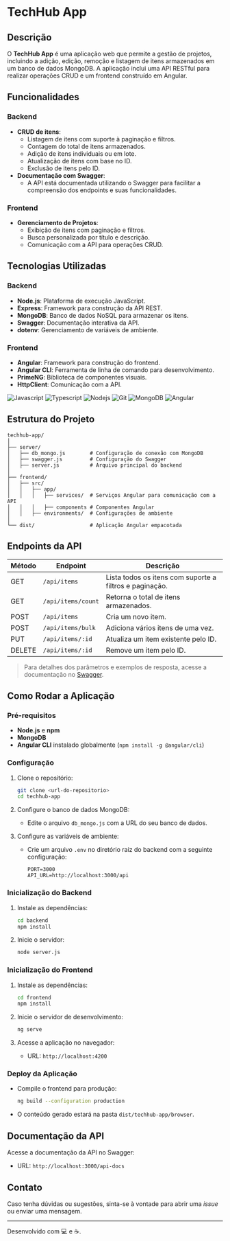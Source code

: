# TechHub App

## Descrição

O **TechHub App** é uma aplicação web que permite a gestão de projetos, incluindo a adição, edição, remoção e listagem de itens armazenados em um banco de dados MongoDB. A aplicação inclui uma API RESTful para realizar operações CRUD e um frontend construído em Angular.

## Funcionalidades

### Backend
- **CRUD de itens**: 
  - Listagem de itens com suporte à paginação e filtros.
  - Contagem do total de itens armazenados.
  - Adição de itens individuais ou em lote.
  - Atualização de itens com base no ID.
  - Exclusão de itens pelo ID.
- **Documentação com Swagger**:
  - A API está documentada utilizando o Swagger para facilitar a compreensão dos endpoints e suas funcionalidades.

### Frontend
- **Gerenciamento de Projetos**:
  - Exibição de itens com paginação e filtros.
  - Busca personalizada por título e descrição.
  - Comunicação com a API para operações CRUD.

## Tecnologias Utilizadas

### Backend
- **Node.js**: Plataforma de execução JavaScript.
- **Express**: Framework para construção da API REST.
- **MongoDB**: Banco de dados NoSQL para armazenar os itens.
- **Swagger**: Documentação interativa da API.
- **dotenv**: Gerenciamento de variáveis de ambiente.

### Frontend
- **Angular**: Framework para construção do frontend.
- **Angular CLI**: Ferramenta de linha de comando para desenvolvimento.
- **PrimeNG**: Biblioteca de componentes visuais.
- **HttpClient**: Comunicação com a API.

![Javascript](https://img.shields.io/badge/Javascript-F0DB4F?style=for-the-badge&labelColor=black&logo=javascript&logoColor=F0DB4F)
![Typescript](https://img.shields.io/badge/Typescript-007acc?style=for-the-badge&labelColor=black&logo=typescript&logoColor=007acc)
![Nodejs](https://img.shields.io/badge/Nodejs-3C873A?style=for-the-badge&labelColor=black&logo=node.js&logoColor=3C873A)
![Git](https://img.shields.io/badge/Git-F05032?style=for-the-badge&logo=git&logoColor=white)
![MongoDB](https://img.shields.io/badge/MongoDB-4EA94B?style=for-the-badge&logo=mongodb&logoColor=white)
![Angular](https://img.shields.io/badge/Angular-DD0031?style=for-the-badge&logo=angular&logoColor=white)

## Estrutura do Projeto

```
techhub-app/
│
├── server/
│   ├── db_mongo.js        # Configuração de conexão com MongoDB
│   ├── swagger.js         # Configuração do Swagger
│   ├── server.js          # Arquivo principal do backend
│
├── frontend/
│   ├── src/
│   │   ├── app/
│   │   │   ├── services/  # Serviços Angular para comunicação com a API
│   │   │   ├── components # Componentes Angular
│   │   ├── environments/  # Configurações de ambiente
│
└── dist/                  # Aplicação Angular empacotada
```

## Endpoints da API

| Método | Endpoint              | Descrição                                   |
|--------|-----------------------|---------------------------------------------|
| GET    | `/api/items`          | Lista todos os itens com suporte a filtros e paginação. |
| GET    | `/api/items/count`    | Retorna o total de itens armazenados.       |
| POST   | `/api/items`          | Cria um novo item.                         |
| POST   | `/api/items/bulk`     | Adiciona vários itens de uma vez.           |
| PUT    | `/api/items/:id`      | Atualiza um item existente pelo ID.         |
| DELETE | `/api/items/:id`      | Remove um item pelo ID.                     |

> Para detalhes dos parâmetros e exemplos de resposta, acesse a documentação no [Swagger](http://localhost:3000/api-docs).

## Como Rodar a Aplicação

### Pré-requisitos
- **Node.js** e **npm**
- **MongoDB**
- **Angular CLI** instalado globalmente (`npm install -g @angular/cli`)

### Configuração

1. Clone o repositório:
   ```bash
   git clone <url-do-repositorio>
   cd techhub-app
   ```

2. Configure o banco de dados MongoDB:
   - Edite o arquivo `db_mongo.js` com a URL do seu banco de dados.

3. Configure as variáveis de ambiente:
   - Crie um arquivo `.env` no diretório raiz do backend com a seguinte configuração:
     ```
     PORT=3000
     API_URL=http://localhost:3000/api
     ```

### Inicialização do Backend

1. Instale as dependências:
   ```bash
   cd backend
   npm install
   ```

2. Inicie o servidor:
   ```bash
   node server.js
   ```

### Inicialização do Frontend

1. Instale as dependências:
   ```bash
   cd frontend
   npm install
   ```

2. Inicie o servidor de desenvolvimento:
   ```bash
   ng serve
   ```

3. Acesse a aplicação no navegador:
   - URL: `http://localhost:4200`

### Deploy da Aplicação
- Compile o frontend para produção:
  ```bash
  ng build --configuration production
  ```
- O conteúdo gerado estará na pasta `dist/techhub-app/browser`.

## Documentação da API

Acesse a documentação da API no Swagger:
- URL: `http://localhost:3000/api-docs`

## Contato

Caso tenha dúvidas ou sugestões, sinta-se à vontade para abrir uma _issue_ ou enviar uma mensagem. 

--- 

Desenvolvido com 💻 e ☕.
